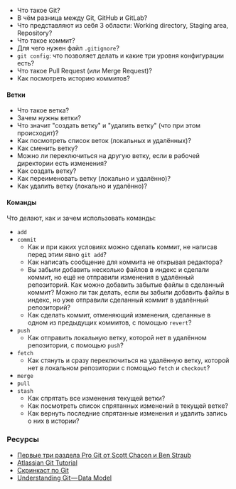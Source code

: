   
* Что такое Git?
* В чём разница между Git, GitHub и GitLab?
* Что представляют из себя 3 области: Working directory, Staging area, Repository?
* Что такое коммит?
* Для чего нужен файл `.gitignore`?
* `git config`: что позволяет делать и какие три уровня конфигурации есть?
* Что такое Pull Request (или Merge Request)?
* Как посмотреть историю коммитов?

#### Ветки

* Что такое ветка?
* Зачем нужны ветки?
* Что значит "создать ветку" и "удалить ветку" (что при этом происходит)?
* Как посмотреть список веток (локальных и удалённых)?
* Как сменить ветку?
* Можно ли переключиться на другую ветку, если в рабочей директории есть изменения?
* Как создать ветку?
* Как переименовать ветку (локально и удалённо)?
* Как удалить ветку (локально и удалённо)?

#### Команды

Что делают, как и зачем использовать команды:

* `add`
* `commit`
	* Как и при каких условиях можно сделать коммит, не написав перед этим явно `git add`?
	* Как написать сообщение для коммита не открывая редактора?
	* Вы забыли добавить несколько файлов в индекс и сделали коммит, но ещё не отправили изменения в удалённый репозиторий. Как можно добавить забытые файлы в сделанный коммит? Можно ли так делать, если вы забыли добавить файлы в индекс, но уже отправили сделанный коммит в удалённый репозиторий?
	* Как сделать коммит, отменяющий изменения, сделанные в одном из предыдущих коммитов, с помощью `revert`?
* `push`
	* Как отправить локальную ветку, которой нет в удалённом репозитории, с помощью `push`?
* `fetch`
	* Как стянуть и сразу переключиться на удалённую ветку, которой нет в локальном репозитории с помощью `fetch` и `checkout`?
* `merge`
* `pull`
* `stash`
	* Как спрятать все изменения текущей ветки?
	* Как посмотреть список спрятанных изменений в текущей ветке?
	* Как вернуть последние спрятанные изменения и удалить запись о них в истории?

### Ресурсы
* [Первые три раздела Pro Git от Scott Chacon и Ben Straub](https://git-scm.com/book/ru/v2)
* [Atlassian Git Tutorial](https://www.atlassian.com/git)
* [Скринкаст по Git](https://learn.javascript.ru/screencast/git#intro-starting-video)
* [Understanding Git — Data Model](https://medium.com/hackernoon/https-medium-com-zspajich-understanding-git-data-model-95eb16cc99f5)
